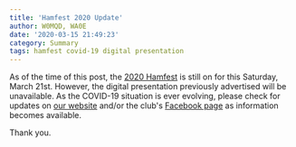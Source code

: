 ```yaml
---
title: 'Hamfest 2020 Update'
author: W0MQD, WA0E
date: '2020-03-15 21:49:23'
category: Summary
tags: hamfest covid-19 digital presentation
---
```


As of the time of this post, the [2020 Hamfest](/hamfests/2020) is still on for this Saturday, March 21st. However, the digital presentation previously advertised will be unavailable. As the COVID-19 situation is ever evolving, please check for updates on [our website](/) and/or the club's [Facebook page](https://www.facebook.com/BoonvilleAmateurRadioClub) as information becomes available.

Thank you.
